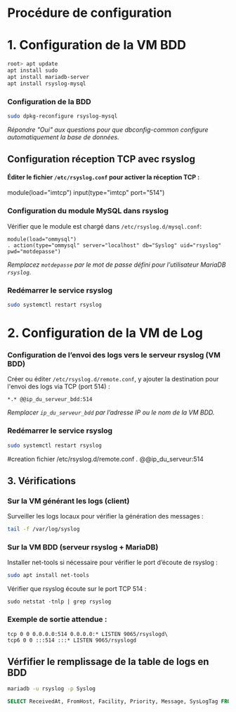 # Procédure de configuration
# 1. Configuration de la VM BDD 
```bash
root> apt update
apt install sudo
apt install mariadb-server
apt install rsyslog-mysql
```

### Configuration de la BDD
```bash
sudo dpkg-reconfigure rsyslog-mysql
```
*Répondre "Oui" aux questions pour que dbconfig-common configure automatiquement la base de données.*

## Configuration réception TCP avec rsyslog
#### Éditer le fichier `/etc/rsyslog.conf` pour activer la réception TCP :
module(load="imtcp")
input(type="imtcp" port="514")

### Configuration du module MySQL dans rsyslog
Vérifier que le module est chargé dans `/etc/rsyslog.d/mysql.conf`:
```
module(load="ommysql")
. action(type="ommysql" server="localhost" db="Syslog" uid="rsyslog" pwd="motdepasse")
```
*Remplacez `motdepasse` par le mot de passe défini pour l’utilisateur MariaDB `rsyslog`.*

### Redémarrer le service rsyslog
```bash
sudo systemctl restart rsyslog
```
# 2. Configuration de la VM de Log
### Configuration de l’envoi des logs vers le serveur rsyslog (VM BDD)

Créer ou éditer `/etc/rsyslog.d/remote.conf`, y ajouter la destination pour l'envoi des logs via TCP (port 514) :
```
*.* @@ip_du_serveur_bdd:514
```
*Remplacer `ip_du_serveur_bdd` par l’adresse IP ou le nom de la VM BDD.*

### Redémarrer le service rsyslog
```bash
sudo systemctl restart rsyslog
```
#creation fichier /etc/rsyslog.d/remote.conf
*.* @@ip_du_serveur:514

## 3. Vérifications
### Sur la VM générant les logs (client)

Surveiller les logs locaux pour vérifier la génération des messages :
```bash
tail -f /var/log/syslog
```

### Sur la VM BDD (serveur rsyslog + MariaDB)

Installer net-tools si nécessaire pour vérifier le port d’écoute de rsyslog :
```bash
sudo apt install net-tools
```
Vérifier que rsyslog écoute sur le port TCP 514 :
```bahs
sudo netstat -tnlp | grep rsyslog
```
### Exemple de sortie attendue :
```
tcp 0 0 0.0.0.0:514 0.0.0.0:* LISTEN 9065/rsyslogd\
tcp6 0 0 :::514 :::* LISTEN 9065/rsyslogd
```
## Vérfifier le remplissage de la table de logs en BDD
```bash
mariadb -u rsyslog -p Syslog
```
```SQL
SELECT ReceivedAt, FromHost, Facility, Priority, Message, SysLogTag FROM SystemEvents ORDER BY ID DESC LIMIT 20;
```